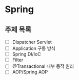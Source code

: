 # Spring

## 주제 목록

- [ ] Dispatcher Servlet
- [ ] Application 구동 방식
- [ ] Spring DI/IoC
- [ ] Filter
- [ ] @Transactional 내부 동작 원리
- [ ] AOP/Spring AOP
